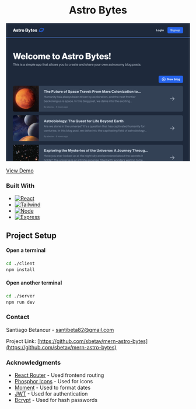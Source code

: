 <h1 align="center">Astro Bytes</h1>

[![Astro Bytes][product-screenshot]](https://mern-astro-bytes.vercel.app/)

<a align="center" href="https://mern-astro-bytes.vercel.app/" target="_blank">View Demo</a>

### Built With

- [![React][react]][react-url]
- [![Tailwind][tailwindcss]][tailwind-url]
- [![Node][node]][node-url]
- [![Express][express]][express-url]

## Project Setup

#### Open a terminal

```sh
cd ./client
npm install
```

#### Open another terminal

```sh
cd ./server
npm run dev
```


### Contact

Santiago Betancur - santibeta82@gmail.com

Project Link: [https://github.com/sbetav/mern-astro-bytes](https://github.com/sbetav/mern-astro-bytes)

### Acknowledgments

- [React Router](https://reactrouter.com/en/main) - Used frontend routing
- [Phosphor Icons](https://phosphoricons.com/) - Used for icons
- [Moment](https://momentjs.com/) - Used to format dates
- [JWT](https://jwt.io/) - Used for authentication
- [Bcrypt](https://www.npmjs.com/package/bcrypt) - Used for hash passwords

[product-screenshot]: client/src/assets/img/astro-bytes.webp

[react]:https://img.shields.io/static/v1?style=for-the-badge&message=React&color=222222&logo=React&logoColor=61DAFB&label=
[react-url]: https://react.dev/
[node]: https://img.shields.io/static/v1?style=for-the-badge&message=Node.js&color=339933&logo=Node.js&logoColor=FFFFFF&label=
[node-url]: https://nodejs.org/en
[express]: https://img.shields.io/static/v1?style=for-the-badge&message=Express&color=000000&logo=Express&logoColor=FFFFFF&label=
[express-url]: https://expressjs.com/
[tailwindcss]: https://img.shields.io/static/v1?style=for-the-badge&message=Tailwind+CSS&color=222222&logo=Tailwind+CSS&logoColor=06B6D4&label=
[tailwind-url]: https://tailwindcss.com/
